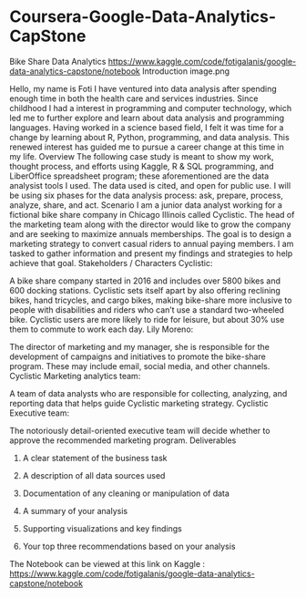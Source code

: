# Coursera-Google-Data-Analytics-CapStone
Bike Share Data Analytics 
https://www.kaggle.com/code/fotigalanis/google-data-analytics-capstone/notebook
Introduction
image.png

Hello, my name is Foti I have ventured into data analysis after spending enough time in both the health care and services industries. Since childhood I had a interest in programming and computer technology, which led me to further explore and learn about data analysis and programming languages. Having worked in a science based field, I felt it was time for a change by learning about R, Python, programming, and data analysis. This renewed interest has guided me to pursue a career change at this time in my life.
Overview
The following case study is meant to show my work, thought process, and efforts using Kaggle, R & SQL programming, and LiberOffice spreadsheet program; these aforementioned are the data analysist tools I used. The data used is cited, and open for public use. I will be using six phases for the data analysis process: ask, prepare, process, analyze, share, and act.
Scenario
I am a junior data analyst working for a fictional bike share company in Chicago Illinois called Cyclistic. The head of the marketing team along with the director would like to grow the company and are seeking to maximize annuals memberships. The goal is to design a marketing strategy to convert casual riders to annual paying members. I am tasked to gather information and present my findings and strategies to help achieve that goal.
Stakeholders / Characters
Cyclistic:

A bike share company started in 2016 and includes over 5800 bikes and 600 docking stations. Cyclistic sets itself apart by also offering reclining bikes, hand tricycles, and cargo bikes, making bike-share more inclusive to people with disabilities and riders who can’t use a standard two-wheeled bike. Cyclistic users are more likely to ride for leisure, but about 30% use them to commute to work each day.
Lily Moreno:

The director of marketing and my manager, she is responsible for the development of campaigns and initiatives to promote the bike-share program. These may include email, social media, and other channels.
Cyclistic Marketing analytics team:

A team of data analysts who are responsible for collecting, analyzing, and reporting data that helps guide Cyclistic marketing strategy.
Cyclistic Executive team:

The notoriously detail-oriented executive team will decide whether to approve the recommended marketing program.
Deliverables
1. A clear statement of the business task

2. A description of all data sources used

3. Documentation of any cleaning or manipulation of data

4. A summary of your analysis

5. Supporting visualizations and key findings

6. Your top three recommendations based on your analysis

The Notebook can be viewed at this link on Kaggle : https://www.kaggle.com/code/fotigalanis/google-data-analytics-capstone/notebook
